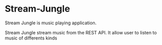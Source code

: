 # Stream-Jungle
Stream Jungle is music playing application.


Stream Jungle stream music from the REST API. It allow user to listen to music of differents kinds
